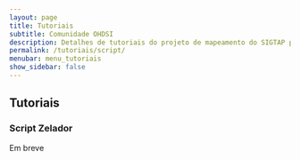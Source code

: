 ```yaml
---
layout: page
title: Tutoriais
subtitle: Comunidade OHDSI
description: Detalhes de tutoriais do projeto de mapeamento do SIGTAP para OMOP CDM
permalink: /tutoriais/script/
menubar: menu_tutoriais
show_sidebar: false
---
```


## Tutoriais

### Script Zelador

Em breve
